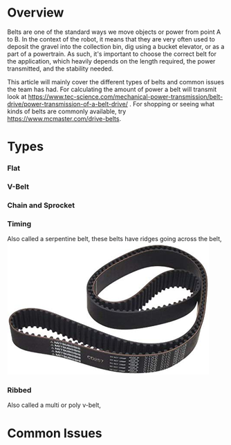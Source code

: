 <!-- TITLE: Belts -->
<!-- SUBTITLE: A quick summary of Belts -->

# Overview
Belts are one of the standard ways we move objects or power from point A to B. In the context of the robot, it means that they are very often used to deposit the gravel into the collection bin, dig using a bucket elevator, or as a part of a powertrain. As such, it's important to choose the correct belt for the application, which heavily depends on the length required, the power transmitted, and the stability needed.

This article will mainly cover the different types of belts and common issues the team has had. For calculating the amount of power a belt will transmit look at https://www.tec-science.com/mechanical-power-transmission/belt-drive/power-transmission-of-a-belt-drive/ . For shopping or seeing what kinds of belts are commonly available, try https://www.mcmaster.com/drive-belts. 

# Types
### Flat
### V-Belt
### Chain and Sprocket
### Timing
Also called a serpentine belt, these belts have ridges going across the belt, ![414 Aqaxno 8 L Sx 466](/uploads/machine-components/414-aqaxno-8-l-sx-466.jpg "414 Aqaxno 8 L Sx 466")
### Ribbed
Also called a multi or poly v-belt, 
# Common Issues

##
